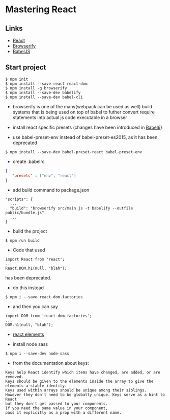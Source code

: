 # Mastering React

## Links
- [React](https://reactjs.org)
- [Browserify](http://browserify.org)
- [BabelJS](http://babeljs.io)

## Start project
```
$ npm init
$ npm install --save react react-dom
$ npm install -g browserify
$ npm install --save-dev babelify
$ npm install --save-dev babel-cli
```
- browserify is one of the many(webpack can be used as well) build systems that is being used on top of babel to futher convert require statements into actual js code executable in a browser
- install react specific presets (changes have been introduced in [Babel6](https://babeljs.io/blog/2015/10/29/6.0.0))

- use babel-preset-env instead of babel-preset-es2015, as it has been deprecated
```
$ npm install --save-dev babel-preset-react babel-preset-env
```

- create .babelrc
```json
{
   "presets" : ["env", "react"]
}
```

- add build command to package.json
```
"scripts": {
  ...
  "build": "browserify src/main.js -t babelify --outfile public/bundle.js"
  ...
}
```

- build the project
```
$ npm run build
```

- Code that used 
```
import React from 'react';
...
React.DOM.h1(null, "blah");
```
has been deprecated.

- do this instead
```
$ npm i --save react-dom-factories
```

- and then you can say
```
import DOM from 'react-dom-factories';
...
DOM.h1(null, "blah");
```
- [react elements](https://reactjs.org/docs/rendering-elements.html)

- install node sass
```
$ npm i --save-dev node-sass
```
- from the documentation about keys:
```
Keys help React identify which items have changed, are added, or are removed. 
Keys should be given to the elements inside the array to give the elements a stable identity. 
Keys used within arrays should be unique among their siblings. 
However they don't need to be globally unique. Keys serve as a hint to React 
but they don't get passed to your components. 
If you need the same value in your component, 
pass it explicitly as a prop with a different name.
```


